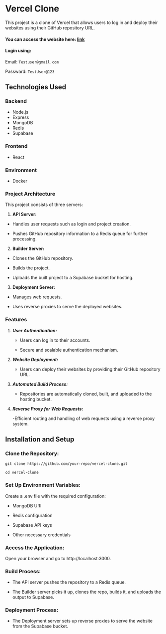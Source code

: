 # Vercel Clone

This project is a clone of Vercel that allows users to log in and deploy their websites using their GitHub repository URL.

#### You can access the website here: [link](https://deploydirect.netlify.app/)
#### Login using:
Email: ```Testuser@gmail.com```

Passward: ```TestUser@123```

## Technologies Used

### Backend

- Node.js 
- Express
- MongoDB 
- Redis 
- Supabase 

### Frontend
- React 

### Environment
- Docker 

### Project Architecture

This project consists of three servers:

1. **API Server:**

- Handles user requests such as login and project creation.

- Pushes GitHub repository information to a Redis queue for further processing.

2. **Builder Server:**

- Clones the GitHub repository.

- Builds the project.

- Uploads the built project to a Supabase bucket for hosting.

3. **Deployment Server:**

- Manages web requests.

- Uses reverse proxies to serve the deployed websites.

### Features

1. ***User Authentication:***

    - Users can log in to their accounts.

    - Secure and scalable authentication mechanism.

2. ***Website Deployment:***

    - Users can deploy their websites by providing their GitHub repository URL.

3. ***Automated Build Process:***

    - Repositories are automatically cloned, built, and uploaded to the hosting bucket.

4. ***Reverse Proxy for Web Requests:***

    -Efficient routing and handling of web requests using a reverse proxy system.

## Installation and Setup


### Clone the Repository:
```
git clone https://github.com/your-repo/vercel-clone.git

cd vercel-clone
```
### Set Up Environment Variables:
Create a .env file with the required configuration:

- MongoDB URI

- Redis configuration

- Supabase API keys

- Other necessary credentials


### Access the Application:

Open your browser and go to http://localhost:3000.

### Build Process:

- The API server pushes the repository to a Redis queue.

- The Builder server picks it up, clones the repo, builds it, and uploads the output to Supabase.

### Deployment Process:

- The Deployment server sets up reverse proxies to serve the website from the Supabase bucket.

